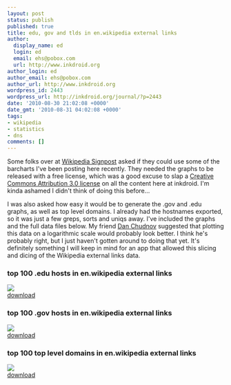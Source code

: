```yaml
---
layout: post
status: publish
published: true
title: edu, gov and tlds in en.wikipedia external links
author:
  display_name: ed
  login: ed
  email: ehs@pobox.com
  url: http://www.inkdroid.org
author_login: ed
author_email: ehs@pobox.com
author_url: http://www.inkdroid.org
wordpress_id: 2443
wordpress_url: http://inkdroid.org/journal/?p=2443
date: '2010-08-30 21:02:08 +0000'
date_gmt: '2010-08-31 04:02:08 +0000'
tags:
- wikipedia
- statistics
- dns
comments: []
---
```

<p>Some folks over at <a href="http://en.wikipedia.org/wiki/Wikipedia:Wikipedia_Signpost">Wikipedia Signpost</a> asked if they could use some of the barcharts I've been posting here recently. They needed the graphs to be released with a free license, which was a good excuse to slap a <a href="http://creativecommons.org/licenses/by/3.0/">Creative Commons Attribution 3.0 license</a> on all the content here at inkdroid. I'm kinda ashamed I didn't think of doing this before...</p>
<p>I was also asked how easy it would be to generate the .gov and .edu graphs, as well as top level domains. I already had the hostnames exported, so it was just a few greps, sorts and uniqs away. I've included the graphs and the full data files below. My friend <a href="http://onebiglibrary.net">Dan Chudnov</a> suggested that plotting this data on a logarithmic scale would probably look better. I think he's probably right, but I just haven't gotten around to doing that yet. It's definitely something I will keep in mind for an app that allowed this slicing and dicing of the Wikipedia external links data.</p>
<h3>top 100 .edu hosts in en.wikipedia external links</h3>
<p><a href="http://inkdroid.org/images/en-wikipedia-externallinks-edu.png"><img src="http://inkdroid.org/images/en-wikipedia-externallinks-edu.png" /></a><br />
<a href="http://inkdroid.org/data/enwiki-externallinks-edu.txt">download</a></p>
<h3>top 100 .gov hosts in en.wikipedia external links</h3>
<p><a href="http://inkdroid.org/images/en-wikipedia-externallinks-gov.png"><img src="http://inkdroid.org/images/en-wikipedia-externallinks-gov.png" /></a><br />
<a href="http://inkdroid.org/data/enwiki-externallinks-gov.txt">download</a></p>
<h3>top 100 top level domains in en.wikipedia external links</h3>
<p><a href="http://inkdroid.org/images/en-wikipedia-externallinks-tlds.png"><img src="http://inkdroid.org/images/en-wikipedia-externallinks-tlds.png" /></a><br />
<a href="http://inkdroid.org/data/enwiki-externallinks-tlds.txt">download</a></p>
